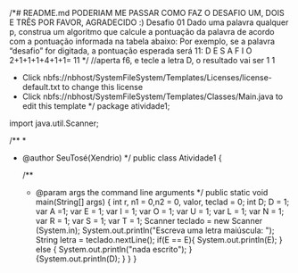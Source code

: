 /*# README.md
PODERIAM ME PASSAR COMO FAZ O DESAFIO UM, DOIS E TRÊS POR FAVOR, AGRADECIDO :)
Desafio 01
Dado uma palavra qualquer p, construa um algoritmo que calcule a pontuação da palavra de acordo com a pontuação informada na tabela abaixo:
Por exemplo, se a palavra “desafio” for digitada, a pontuação esperada será 11:
D E S A F I O
2+1+1+1+4+1+1= 11
*/
//aperta f6, e tecle a letra D, o resultado vai ser 1 1
 * Click nbfs://nbhost/SystemFileSystem/Templates/Licenses/license-default.txt to change this license
 * Click nbfs://nbhost/SystemFileSystem/Templates/Classes/Main.java to edit this template
 */
package atividade1;

import java.util.Scanner;

/**
 *
 * @author SeuTosé(Xendrio)
 */
public class Atividade1 {

    /**
     * @param args the command line arguments
     */
    public static void main(String[] args) {
        int r, n1 = 0,n2 = 0, valor, teclad = 0;
        int D;
        D = 1;
        var A =1;
        var E = 1;
        var I = 1;
        var O = 1;
        var U = 1;
        var L = 1;
        var N = 1;
        var R = 1;
        var S = 1;
        var T = 1;
        Scanner teclado = new Scanner (System.in);
        System.out.println("Escreva uma letra maiúscula: ");
        String letra = teclado.nextLine();
        if(E == E){ System.out.println(E);
        } else { System.out.println("nada escrito");
        }  
{System.out.println(D);
    }
}
}
